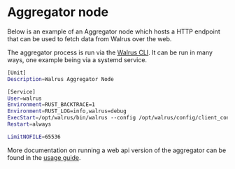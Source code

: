 # Aggregator node

Below is an example of an Aggregator node which hosts a HTTP endpoint that can be used
to fetch data from Walrus over the web.

The aggregator process is run via the [Walrus CLI](../usage/client-cli.md). It can be run in
many ways, one example being via a systemd service.

```sh
[Unit]
Description=Walrus Aggregator Node

[Service]
User=walrus
Environment=RUST_BACKTRACE=1
Environment=RUST_LOG=info,walrus=debug
ExecStart=/opt/walrus/bin/walrus --config /opt/walrus/config/client_config.yaml aggregator --bind-address 0.0.0.0:9000
Restart=always

LimitNOFILE=65536
```

More documentation on running a web api version of the aggregator can be found in the
[usage guide](../usage/web-api.md).
